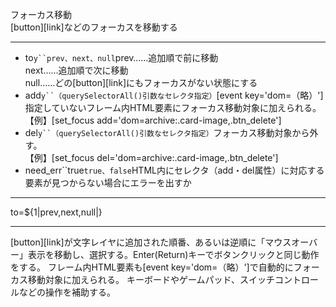 フォーカス移動  
[button][link]などのフォーカスを移動する

***
- to`y``prev、next、null`prev……追加順で前に移動<br/>next……追加順で次に移動<br/>null……どの[button][link]にもフォーカスがない状態にする
- add`y``（querySelectorAll()引数なセレクタ指定）`[event key='dom=（略）']指定していないフレーム内HTML要素にフォーカス移動対象に加えられる。<br/>【例】[set_focus add='dom=archive:.card-image,.btn_delete']
- del`y``（querySelectorAll()引数なセレクタ指定）`フォーカス移動対象から外す。<br/>【例】[set_focus del='dom=archive:.card-image,.btn_delete']
- need_err``true`true、false`HTML内にセレクタ（add・del属性）に対応する要素が見つからない場合にエラーを出すか

***
to=${1|prev,next,null|}

***
[button][link]が文字レイヤに追加された順番、あるいは逆順に「マウスオーバー」表示を移動し、選択する。Enter(Return)キーでボタンクリックと同じ動作をする。
フレーム内HTML要素も[event key='dom=（略）']で自動的にフォーカス移動対象に加えられる。
キーボードやゲームパッド、スイッチコントロールなどの操作を補助する。
